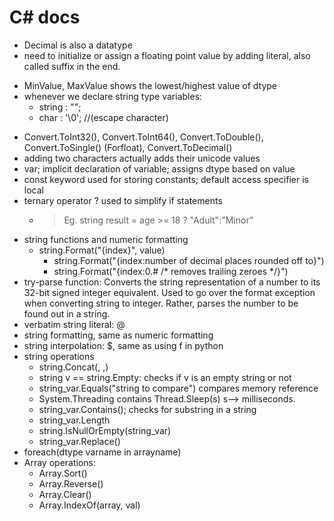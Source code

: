 # C# docs

- Decimal is also a datatype
- need to initialize or assign a floating point value by adding literal, also called suffix in the end.
+ MinValue, MaxValue shows the lowest/highest value of dtype
+ whenever we declare string type variables:
	* string : "";
	* char : '\0'; //(escape character)
- Convert.ToInt32(), Convert.ToInt64(), Convert.ToDouble(), Convert.ToSingle() (Forfloat), Convert.ToDecimal()
- adding two characters actually adds their unicode values
- var; implicit declaration of variable; assigns dtype based on value
- const keyword used for storing constants; default access specifier is local
- ternary operator ? used to simplify if statements
	+ > Eg. string result = age >= 18 ? "Adult":"Minor"
- string functions and numeric formatting
	+ string.Format("{index}", value)
		* string.Format("{index:number of decimal places rounded off to}")
		* string.Format("{index:0.# /* removes trailing zeroes */}")
- try-parse function: Converts the string representation of a number to its 32-bit signed integer equivalent. Used to go over the format exception when converting string to integer. Rather, parses the number to be found out in a string.
- verbatim string literal: @
- string formatting, same as numeric formatting
- string interpolation: $, same as using f in python
- string operations
	- string.Concat(, ,)
	- string v == string.Empty: checks if v is an empty string or not
	- string_var.Equals("string to compare") compares memory reference
	- System.Threading contains Thread.Sleep(s) s--> milliseconds.
	- string_var.Contains(); checks for substring in a string
	- string_var.Length
	- string.IsNullOrEmpty(string_var)
	- string_var.Replace()
- foreach(dtype varname in arrayname)
- Array operations:
	- Array.Sort()
	- Array.Reverse()
	- Array.Clear()
	- Array.IndexOf(array, val)
